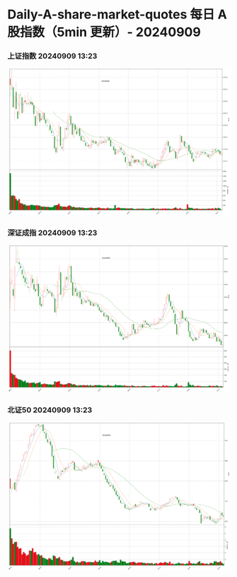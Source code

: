 
# Daily-A-share-market-quotes 每日 A 股指数（5min 更新）- 20240909

### 上证指数 20240909 13:23
![](./fig/2024/9/20240909-sh000001.png)

### 深证成指 20240909 13:23
![](./fig/2024/9/20240909-sz399001.png)

### 北证50 20240909 13:23
![](./fig/2024/9/20240909-bj899050.png)
